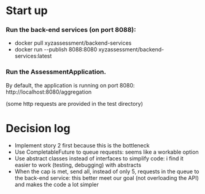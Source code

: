 # Start up

### Run the back-end services (on port 8088):
- docker pull xyzassessment/backend-services
- docker run --publish 8088:8080 xyzassessment/backend-services:latest

### Run the AssessmentApplication.
By default, the application is running on port 8080: http://localhost:8080/aggregation

(some http requests are provided in the test directory)

# Decision log
- Implement story 2 first because this is the bottleneck
- Use CompletableFuture to queue requests: seems like a workable option
- Use abstract classes instead of interfaces to simplify code: i find it easier to work (testing, debugging) with abstracts
- When the cap is met, send all, instead of only 5, requests in the queue to the back-end service: this better meet our goal (not overloading the API) and makes the code a lot simpler

